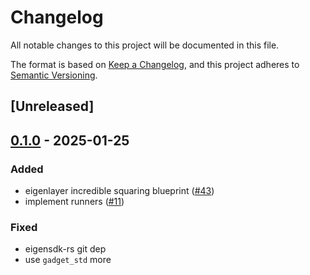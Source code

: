 # Changelog

All notable changes to this project will be documented in this file.

The format is based on [Keep a Changelog](https://keepachangelog.com/en/1.0.0/),
and this project adheres to [Semantic Versioning](https://semver.org/spec/v2.0.0.html).

## [Unreleased]

## [0.1.0](https://github.com/tangle-network/gadget/releases/tag/gadget-runner-eigenlayer-v0.1.0) - 2025-01-25

### Added

- eigenlayer incredible squaring blueprint ([#43](https://github.com/tangle-network/gadget/pull/43))
- implement runners ([#11](https://github.com/tangle-network/gadget/pull/11))

### Fixed

- eigensdk-rs git dep
- use `gadget_std` more
